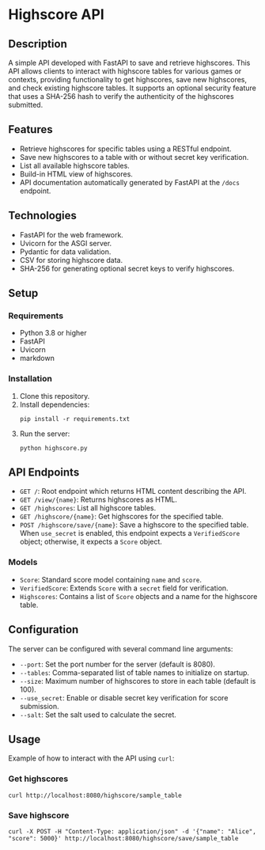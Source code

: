 # Highscore API

## Description
A simple API developed with FastAPI to save and retrieve highscores. This API allows clients to interact with highscore tables for various games or contexts, providing functionality to get highscores, save new highscores, and check existing highscore tables. It supports an optional security feature that uses a SHA-256 hash to verify the authenticity of the highscores submitted.

## Features
- Retrieve highscores for specific tables using a RESTful endpoint.
- Save new highscores to a table with or without secret key verification.
- List all available highscore tables.
- Build-in HTML view of highscores.
- API documentation automatically generated by FastAPI at the `/docs` endpoint.

## Technologies
- FastAPI for the web framework.
- Uvicorn for the ASGI server.
- Pydantic for data validation.
- CSV for storing highscore data.
- SHA-256 for generating optional secret keys to verify highscores.

## Setup
### Requirements
- Python 3.8 or higher
- FastAPI
- Uvicorn
- markdown

### Installation
1. Clone this repository.
2. Install dependencies:
   ```
   pip install -r requirements.txt
   ```
3. Run the server:
   ```
   python highscore.py
   ```

## API Endpoints
- `GET /`: Root endpoint which returns HTML content describing the API.
- `GET /view/{name}`: Returns highscores as HTML.
- `GET /highscores`: List all highscore tables.
- `GET /highscore/{name}`: Get highscores for the specified table.
- `POST /highscore/save/{name}`: Save a highscore to the specified table. When `use_secret` is enabled, this endpoint expects a `VerifiedScore` object; otherwise, it expects a `Score` object.

### Models
- `Score`: Standard score model containing `name` and `score`.
- `VerifiedScore`: Extends `Score` with a `secret` field for verification.
- `Highscores`: Contains a list of `Score` objects and a name for the highscore table.

## Configuration
The server can be configured with several command line arguments:
- `--port`: Set the port number for the server (default is 8080).
- `--tables`: Comma-separated list of table names to initialize on startup.
- `--size`: Maximum number of highscores to store in each table (default is 100).
- `--use_secret`: Enable or disable secret key verification for score submission.
- `--salt`: Set the salt used to calculate the secret.

## Usage
Example of how to interact with the API using `curl`:

### Get highscores
```
curl http://localhost:8080/highscore/sample_table
```

### Save highscore
```
curl -X POST -H "Content-Type: application/json" -d '{"name": "Alice", "score": 5000}' http://localhost:8080/highscore/save/sample_table
```
